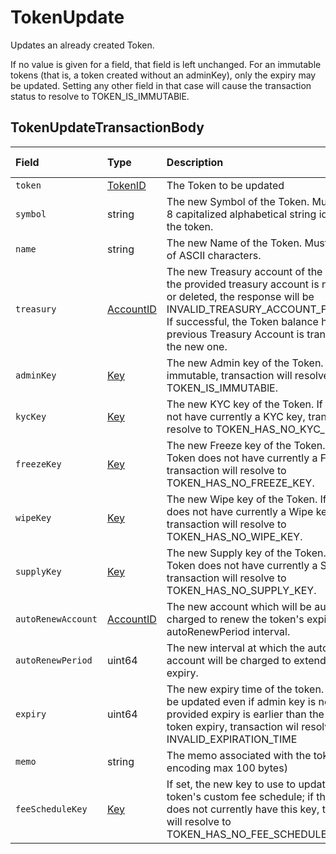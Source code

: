 # TokenUpdate

Updates an already created Token.

If no value is given for a field, that field is left unchanged. For an immutable tokens \(that is, a token created without an adminKey\), only the expiry may be updated. Setting any other field in that case will cause the transaction status to resolve to TOKEN\_IS\_IMMUTABlE.

## TokenUpdateTransactionBody

| Field | Type | Description | Signature Required |
| :--- | :--- | :--- | :--- |
| `token` | [TokenID](../basic-types/tokenid.md) | The Token to be updated  | N/A |
| `symbol` | string | The new Symbol of the Token. Must be UTF-8 capitalized alphabetical string identifying the token.  | N/A |
| `name` | string | The new Name of the Token. Must be a string of ASCII characters.  | N/A |
| `treasury` | [AccountID](../basic-types/accountid.md) | The new Treasury account of the Token. If the provided treasury account is not existing or deleted, the response will be INVALID\_TREASURY\_ACCOUNT\_FOR\_TOKEN. If successful, the Token balance held in the previous Treasury Account is transferred to the new one.  | If updated, required |
| `adminKey` | [Key](../basic-types/key.md) | The new Admin key of the Token. If Token is immutable, transaction will resolve to TOKEN\_IS\_IMMUTABlE.  | If updated, required |
| `kycKey` | [Key](../basic-types/key.md) | The new KYC key of the Token. If Token does not have currently a KYC key, transaction will resolve to TOKEN\_HAS\_NO\_KYC\_KEY.  | If updated, required |
| `freezeKey` | [Key](../basic-types/key.md) | The new Freeze key of the Token. If the Token does not have currently a Freeze key, transaction will resolve to TOKEN\_HAS\_NO\_FREEZE\_KEY.  | If updated, required |
| `wipeKey` | [Key](../basic-types/key.md) | The new Wipe key of the Token. If the Token does not have currently a Wipe key, transaction will resolve to TOKEN\_HAS\_NO\_WIPE\_KEY.  | If updated, required |
| `supplyKey` | [Key](../basic-types/key.md) | The new Supply key of the Token. If the Token does not have currently a Supply key, transaction will resolve to TOKEN\_HAS\_NO\_SUPPLY\_KEY.  | If updated, required |
| `autoRenewAccount` | [AccountID](../basic-types/accountid.md) | The new account which will be automatically charged to renew the token's expiration, at autoRenewPeriod interval.  | N/A |
| `autoRenewPeriod` | uint64 | The new interval at which the auto-renew account will be charged to extend the token's expiry.  | N/A |
| `expiry` | uint64 | The new expiry time of the token. Expiry can be updated even if admin key is not set. If the provided expiry is earlier than the current token expiry, transaction wil resolve to INVALID\_EXPIRATION\_TIME  | N/A |
| `memo` | string | The memo associated with the token \(UTF-8 encoding max 100 bytes\) | N/A |
| `feeScheduleKey` | [Key](../basic-types/key.md) | If set, the new key to use to update the token's custom fee schedule; if the token does not currently have this key, transaction will resolve to TOKEN\_HAS\_NO\_FEE\_SCHEDULE\_KEY | If updated, required |

